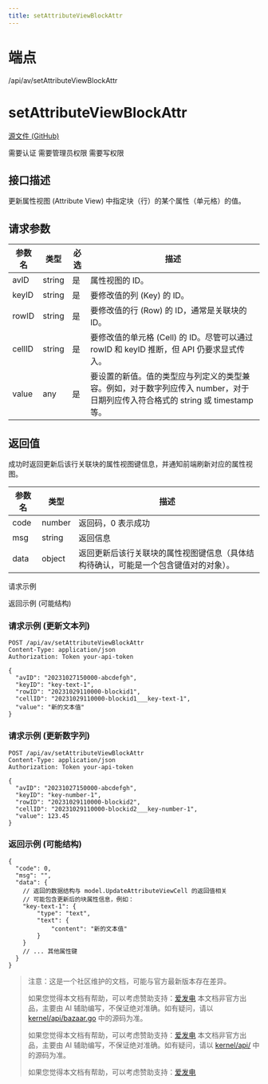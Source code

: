```yaml
---
title: setAttributeViewBlockAttr
---
```

# 端点

/api/av/setAttributeViewBlockAttr

# setAttributeViewBlockAttr

[源文件 (GitHub)](https://github.com/siyuan-note/siyuan/blob/master/kernel/api/av.go "查看源文件")

需要认证 需要管理员权限 需要写权限

## 接口描述

更新属性视图 (Attribute View) 中指定块（行）的某个属性（单元格）的值。

## 请求参数

| 参数名 | 类型 | 必选 | 描述 |
| --- | --- | --- | --- |
| avID | string | 是 | 属性视图的 ID。 |
| keyID | string | 是 | 要修改值的列 (Key) 的 ID。 |
| rowID | string | 是 | 要修改值的行 (Row) 的 ID，通常是关联块的 ID。 |
| cellID | string | 是 | 要修改值的单元格 (Cell) 的 ID。尽管可以通过 rowID 和 keyID 推断，但 API 仍要求显式传入。 |
| value | any | 是 | 要设置的新值。值的类型应与列定义的类型兼容。例如，对于数字列应传入 number，对于日期列应传入符合格式的 string 或 timestamp 等。 |

## 返回值

成功时返回更新后该行关联块的属性视图键信息，并通知前端刷新对应的属性视图。

| 参数名 | 类型 | 描述 |
| --- | --- | --- |
| code | number | 返回码，0 表示成功 |
| msg | string | 返回信息 |
| data | object | 返回更新后该行关联块的属性视图键信息（具体结构待确认，可能是一个包含键值对的对象）。 |

请求示例

返回示例 (可能结构)

### 请求示例 (更新文本列)

```
POST /api/av/setAttributeViewBlockAttr
Content-Type: application/json
Authorization: Token your-api-token

{
  "avID": "20231027150000-abcdefgh",
  "keyID": "key-text-1",
  "rowID": "20231029110000-blockid1",
  "cellID": "20231029110000-blockid1___key-text-1", 
  "value": "新的文本值"
}
```

### 请求示例 (更新数字列)

```
POST /api/av/setAttributeViewBlockAttr
Content-Type: application/json
Authorization: Token your-api-token

{
  "avID": "20231027150000-abcdefgh",
  "keyID": "key-number-1",
  "rowID": "20231029110000-blockid2",
  "cellID": "20231029110000-blockid2___key-number-1", 
  "value": 123.45
}
```

### 返回示例 (可能结构)

```
{
  "code": 0,
  "msg": "",
  "data": {
    // 返回的数据结构与 model.UpdateAttributeViewCell 的返回值相关
    // 可能包含更新后的块属性信息，例如：
    "key-text-1": {
        "type": "text",
        "text": {
            "content": "新的文本值"
        }
    }
    // ... 其他属性键
  }
}
```

> 注意：这是一个社区维护的文档，可能与官方最新版本存在差异。
> 
> 如果您觉得本文档有帮助，可以考虑赞助支持：[爱发电](https://afdian.com/a/leolee9086?tab=feed)
> 本文档非官方出品，主要由 AI 辅助编写，不保证绝对准确。如有疑问，请以 [kernel/api/bazaar.go](https://github.com/siyuan-note/siyuan/blob/master/kernel/api/bazaar.go) 中的源码为准。
> 
> 如果您觉得本文档有帮助，可以考虑赞助支持：[爱发电](https://afdian.com/a/leolee9086?tab=feed)
> 本文档非官方出品，主要由 AI 辅助编写，不保证绝对准确。如有疑问，请以 [kernel/api/](https://github.com/siyuan-note/siyuan/blob/master/kernel/api/) 中的源码为准。
> 
> 如果您觉得本文档有帮助，可以考虑赞助支持：[爱发电](https://afdian.com/a/leolee9086?tab=feed)
